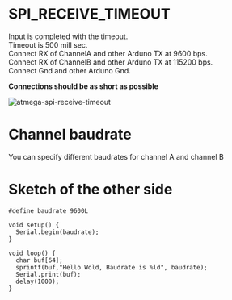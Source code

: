 # SPI_RECEIVE_TIMEOUT
Input is completed with the timeout.   
Timeout is 500 mill sec.   
Connect RX of ChannelA and other Arduno TX at 9600 bps.   
Connect RX of ChannelB and other Arduno TX at 115200 bps.   
Connect Gnd and other Arduno Gnd.   

__Connections should be as short as possible__

![atmega-spi-receive-timeout](https://user-images.githubusercontent.com/6020549/147806135-c94b7c34-aacd-41bb-8f95-24d8548a855e.jpg)

# Channel baudrate
You can specify different baudrates for channel A and channel B

# Sketch of the other side
```
#define baudrate 9600L

void setup() {
  Serial.begin(baudrate);
}

void loop() {
  char buf[64];
  sprintf(buf,"Hello Wold, Baudrate is %ld", baudrate);
  Serial.print(buf);
  delay(1000);
}
```

